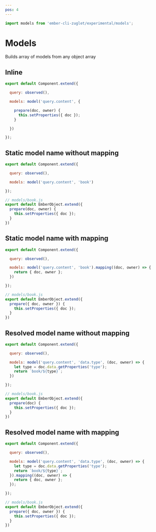 ```yaml
---
pos: 4
---
```


``` javascript
import models from 'ember-cli-zuglet/experimental/models';
```

# Models

Builds array of models from any object array

## Inline

``` javascript
export default Component.extend({

  query: observed(),

  models: model('query.content', {

    prepare(doc, owner) {
      this.setProperties({ doc });
    }

  })

});
```

## Static model name without mapping

``` javascript
export default Component.extend({

  query: observed(),

  models: model('query.content', 'book')

});
```

``` javascript
// models/book.js
export default EmberObject.extend({
  prepare(doc, owner) {
    this.setProperties({ doc });
  }
})
```

## Static model name with mapping

``` javascript
export default Component.extend({

  query: observed(),

  models: model('query.content', 'book').mapping((doc, owner) => {
    return { doc, owner };
  })

});
```

``` javascript
// models/book.js
export default EmberObject.extend({
  prepare({ doc, owner }) {
    this.setProperties({ doc });
  }
})
```

## Resolved model name without mapping

``` javascript
export default Component.extend({

  query: observed(),

  models: model('query.content', 'data.type', (doc, owner) => {
    let type = doc.data.getProperties('type');
    return `book/${type}`;
  })

});
```

``` javascript
// models/book.js
export default EmberObject.extend({
  prepare(doc) {
    this.setProperties({ doc });
  }
})
```

## Resolved model name with mapping

``` javascript
export default Component.extend({

  query: observed(),

  models: model('query.content', 'data.type', (doc, owner) => {
    let type = doc.data.getProperties('type');
    return `book/${type}`;
  }).mapping((doc, owner) => {
    return { doc, owner };
  });

});
```

``` javascript
// models/book.js
export default EmberObject.extend({
  prepare({ doc, owner }) {
    this.setProperties({ doc });
  }
})
```
